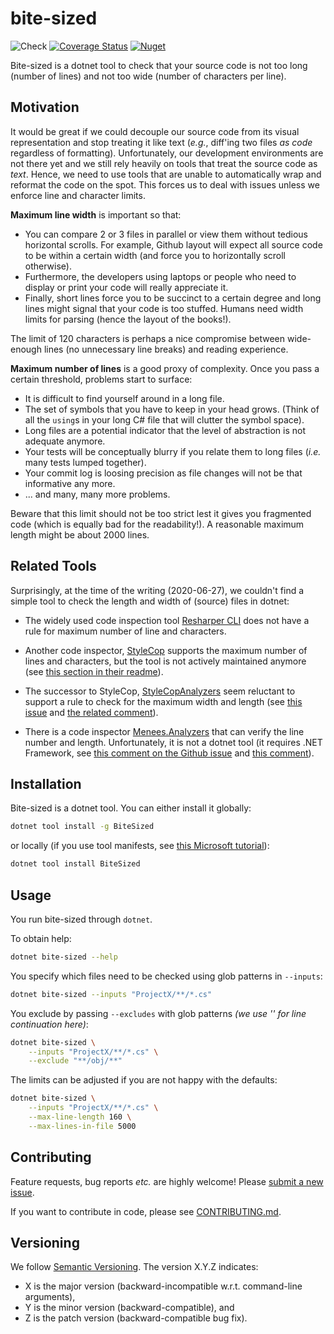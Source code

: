 # bite-sized

![Check](
https://github.com/mristin/bite-sized-csharp/workflows/Check/badge.svg
) [![Coverage Status](
https://coveralls.io/repos/github/mristin/bite-sized-csharp/badge.svg)](
https://coveralls.io/github/mristin/bite-sized-csharp
) [![Nuget](
https://img.shields.io/nuget/v/BiteSized)](
https://www.nuget.org/packages/BiteSized
)


Bite-sized is a dotnet tool to check that your source code is not too long
(number of lines) and not too wide (number of characters per line).

## Motivation

It would be great if we could decouple our source code from its visual
representation and stop treating it like text (*e.g.*, diff'ing two files
*as code* regardless of formatting). Unfortunately, our development
environments are not there yet and we still rely heavily on tools that treat
the source code as *text*. Hence, we need to use tools that are unable to
automatically wrap and reformat the code on the spot. This forces us to deal
with issues unless we enforce line and character limits.

**Maximum line width** is important so that:
* You can compare 2 or 3 files in parallel or view them without tedious
  horizontal scrolls. For example, Github layout will expect all source code to
  be within a certain width (and force you to horizontally scroll otherwise).
* Furthermore, the developers using laptops or people who need to display or
  print your code will really appreciate it.
* Finally, short lines force you to be succinct to a certain degree and
  long lines might signal that your code is too stuffed. Humans need width
  limits for parsing (hence the layout of the books!).

The limit of 120 characters is perhaps a nice compromise between wide-enough
lines (no unnecessary line breaks) and reading experience.

**Maximum number of lines** is a good proxy of complexity. Once you pass a
certain threshold, problems start to surface:
* It is difficult to find yourself around in a long file.
* The set of symbols that you have to keep in your head grows. (Think of all
  the `using`s in your long C# file that will clutter the symbol space).
* Long files are a potential indicator that the level of abstraction is not
  adequate anymore.
* Your tests will be conceptually blurry if you relate them to long files
  (*i.e.* many tests lumped together).
* Your commit log is loosing precision as file changes will not be that
  informative any more.
* ... and many, many more problems.

Beware that this limit should not be too strict lest it gives you fragmented
code (which is equally bad for the readability!). A reasonable maximum length
might be about 2000 lines.

## Related Tools

Surprisingly, at the time of the writing (2020-06-27), we couldn't find a simple
tool to check the length and width of (source) files in dotnet:

* The widely used code inspection tool [Resharper CLI](
https://www.jetbrains.com/help/resharper/ReSharper_Command_Line_Tools.html
) does not have a rule for maximum number of line and characters.

* Another code inspector, [StyleCop](
https://github.com/StyleCop/StyleCop
) supports the maximum number of lines and characters, but the tool is not
actively maintained anymore (see [this section in their readme](
https://github.com/StyleCop/StyleCop#considerations
)).

* The successor to StyleCop, [StyleCopAnalyzers](
https://github.com/DotNetAnalyzers/StyleCopAnalyzers) seem reluctant to support
 a rule to check for the maximum width and length (see [this issue](
https://github.com/DotNetAnalyzers/StyleCopAnalyzers/issues/782
) and [the related comment](
https://github.com/DotNetAnalyzers/StyleCopAnalyzers/issues/782#issuecomment-140106659
)).

* There is a code inspector [Menees.Analyzers](
https://github.com/menees/Analyzers) that can verify the line number and length.
Unfortunately, it is not a dotnet tool (it requires .NET Framework, see
[this comment on the Github issue](
https://github.com/DotNetAnalyzers/StyleCopAnalyzers/issues/782) and
[this comment](
https://github.com/DotNetAnalyzers/StyleCopAnalyzers/issues/782#issuecomment-243275140
)).

## Installation

Bite-sized is a dotnet tool. You can either install it globally:

```bash
dotnet tool install -g BiteSized
```
or locally (if you use tool manifests, see [this Microsoft tutorial](
https://docs.microsoft.com/en-us/dotnet/core/tools/local-tools-how-to-use
)):

```bash
dotnet tool install BiteSized
```

## Usage

You run bite-sized through `dotnet`.

To obtain help:

```bash
dotnet bite-sized --help
```

You specify which files need to be checked using glob patterns in `--inputs`:

```bash
dotnet bite-sized --inputs "ProjectX/**/*.cs"
```

You exclude by passing `--excludes` with glob patterns
*(we use '\' for line continuation here)*:

```bash
dotnet bite-sized \
    --inputs "ProjectX/**/*.cs" \
    --exclude "**/obj/**"
```

The limits can be adjusted if you are not happy with the defaults:

```bash
dotnet bite-sized \
    --inputs "ProjectX/**/*.cs" \
    --max-line-length 160 \
    --max-lines-in-file 5000
```

## Contributing

Feature requests, bug reports *etc.* are highly welcome! Please [submit
a new issue](https://github.com/mristin/bite-sized-csharp/issues/new).

If you want to contribute in code, please see
[CONTRIBUTING.md](CONTRIBUTING.md).

## Versioning

We follow [Semantic Versioning](http://semver.org/spec/v1.0.0.html).
The version X.Y.Z indicates:

* X is the major version (backward-incompatible w.r.t. command-line arguments),
* Y is the minor version (backward-compatible), and
* Z is the patch version (backward-compatible bug fix).